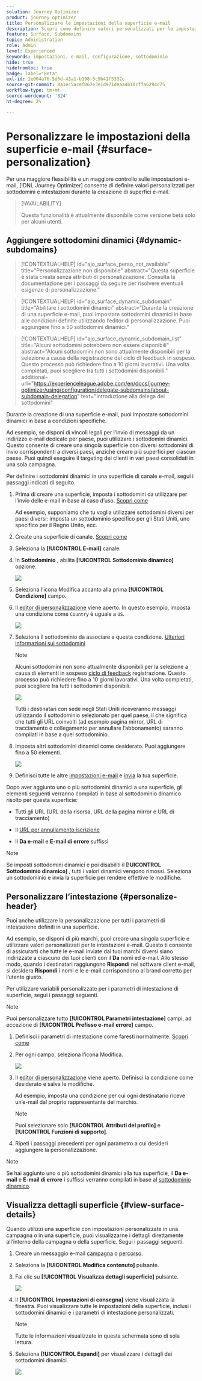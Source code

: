 ```yaml
---
solution: Journey Optimizer
product: journey optimizer
title: Personalizzare le impostazioni della superficie e-mail
description: Scopri come definire valori personalizzati per le impostazioni a livello di superficie del canale e-mail
feature: Surface, Subdomains
topic: Administration
role: Admin
level: Experienced
keywords: impostazioni, e-mail, configurazione, sottodominio
hide: true
hidefromtoc: true
badge: label="Beta"
exl-id: 1e004a76-5d6d-43a1-b198-5c9b41f5332c
source-git-commit: 8a1ec5acef067e3e1d971deaa4b10cffa6294d75
workflow-type: tm+mt
source-wordcount: '824'
ht-degree: 2%

---
```


# Personalizzare le impostazioni della superficie e-mail {#surface-personalization}

Per una maggiore flessibilità e un maggiore controllo sulle impostazioni e-mail, [!DNL Journey Optimizer] consente di definire valori personalizzati per sottodomini e intestazioni<!--and URL tracking parameters--> durante la creazione di superfici e-mail.

>[!AVAILABILITY]
>
>Questa funzionalità è attualmente disponibile come versione beta solo per alcuni utenti. <!--To join the beta program, contact Adobe Customer Care.-->

## Aggiungere sottodomini dinamici {#dynamic-subdomains}

>[!CONTEXTUALHELP]
>id="ajo_surface_perso_not_available"
>title="Personalizzazione non disponibile"
>abstract="Questa superficie è stata creata senza attributi di personalizzazione. Consulta la documentazione per i passaggi da seguire per risolvere eventuali esigenze di personalizzazione."

>[!CONTEXTUALHELP]
>id="ajo_surface_dynamic_subdomain"
>title="Abilitare i sottodomini dinamici"
>abstract="Durante la creazione di una superficie e-mail, puoi impostare sottodomini dinamici in base alle condizioni definite utilizzando l’editor di personalizzazione. Puoi aggiungere fino a 50 sottodomini dinamici."

>[!CONTEXTUALHELP]
>id="ajo_surface_dynamic_subdomain_list"
>title="Alcuni sottodomini potrebbero non essere disponibili"
>abstract="Alcuni sottodomini non sono attualmente disponibili per la selezione a causa della registrazione del ciclo di feedback in sospeso. Questo processo può richiedere fino a 10 giorni lavorativi. Una volta completati, puoi scegliere tra tutti i sottodomini disponibili."
>additional-url="https://experienceleague.adobe.com/en/docs/journey-optimizer/using/configuration/delegate-subdomains/about-subdomain-delegation" text="Introduzione alla delega dei sottodomini"

Durante la creazione di una superficie e-mail, puoi impostare sottodomini dinamici in base a condizioni specifiche.

Ad esempio, se disponi di vincoli legali per l’invio di messaggi da un indirizzo e-mail dedicato per paese, puoi utilizzare i sottodomini dinamici. Questo consente di creare una singola superficie con diversi sottodomini di invio corrispondenti a diversi paesi, anziché creare più superfici per ciascun paese. Puoi quindi eseguire il targeting dei clienti in vari paesi consolidati in una sola campagna.

Per definire i sottodomini dinamici in una superficie di canale e-mail, segui i passaggi indicati di seguito.

1. Prima di creare una superficie, imposta i sottodomini da utilizzare per l’invio delle e-mail in base al caso d’uso. [Scopri come](../configuration/about-subdomain-delegation.md)

   Ad esempio, supponiamo che tu voglia utilizzare sottodomini diversi per paesi diversi: imposta un sottodominio specifico per gli Stati Uniti, uno specifico per il Regno Unito, ecc.

1. Create una superficie di canale. [Scopri come](../configuration/channel-surfaces.md)

1. Seleziona la **[!UICONTROL E-mail]** canale.

1. In **Sottodominio** , abilita **[!UICONTROL Sottodominio dinamico]** opzione.

   ![](assets/surface-email-dynamic-subdomain.png)

1. Seleziona l’icona Modifica accanto alla prima **[!UICONTROL Condizione]** campo.

1. Il [editor di personalizzazione](../personalization/personalization-build-expressions.md) viene aperto. In questo esempio, imposta una condizione come `Country` è uguale a `US`.

   ![](assets/surface-email-edit-condition.png)

1. Seleziona il sottodominio da associare a questa condizione. [Ulteriori informazioni sui sottodomini](../configuration/about-subdomain-delegation.md)

   >[!NOTE]
   >
   >Alcuni sottodomini non sono attualmente disponibili per la selezione a causa di elementi in sospeso [ciclo di feedback](../reports/deliverability.md#feedback-loops) registrazione. Questo processo può richiedere fino a 10 giorni lavorativi. Una volta completati, puoi scegliere tra tutti i sottodomini disponibili. <!--where FL registration happens? is it when delegating a subdomain and you're awaiting from subdomain validation? or is it on ISP side only?-->

   ![](assets/surface-email-select-subdomain.png)

   Tutti i destinatari con sede negli Stati Uniti riceveranno messaggi utilizzando il sottodominio selezionato per quel paese, il che significa che tutti gli URL coinvolti (ad esempio pagina mirror, URL di tracciamento o collegamento per annullare l’abbonamento) saranno compilati in base a quel sottodominio.

1. Imposta altri sottodomini dinamici come desiderato. Puoi aggiungere fino a 50 elementi.

   ![](assets/surface-email-add-dynamic-subdomain.png)

   <!--Select the [IP pool](../configuration/ip-pools.md) to associate with the surface. [Learn more](email-settings.md#subdomains-and-ip-pools)-->

1. Definisci tutte le altre [impostazioni e-mail](email-settings.md) e [invia](../configuration/channel-surfaces.md#create-channel-surface) la tua superficie.

Dopo aver aggiunto uno o più sottodomini dinamici a una superficie, gli elementi seguenti verranno compilati in base al sottodominio dinamico risolto per questa superficie:

* Tutti gli URL (URL della risorsa, URL della pagina mirror e URL di tracciamento)

* Il [URL per annullamento iscrizione](email-settings.md#list-unsubscribe)

* Il **Da e-mail** e **E-mail di errore** suffissi

>[!NOTE]
>
>Se imposti sottodomini dinamici e poi disabiliti il **[!UICONTROL Sottodominio dinamico]** , tutti i valori dinamici vengono rimossi. Seleziona un sottodominio e invia la superficie per rendere effettive le modifiche.

## Personalizzare l’intestazione {#personalize-header}

Puoi anche utilizzare la personalizzazione per tutti i parametri di intestazione definiti in una superficie.

Ad esempio, se disponi di più marchi, puoi creare una singola superficie e utilizzare valori personalizzati per le intestazioni e-mail. Questo ti consente di assicurarti che tutte le e-mail inviate dai tuoi marchi diversi siano indirizzate a ciascuno dei tuoi clienti con il **Da** nomi ed e-mail. Allo stesso modo, quando i destinatari raggiungono **Rispondi** nel software client e-mail, si desidera **Rispondi** i nomi e le e-mail corrispondono al brand corretto per l’utente giusto.

Per utilizzare variabili personalizzate per i parametri di intestazione di superficie, segui i passaggi seguenti.

>[!NOTE]
>
>Puoi personalizzare tutto **[!UICONTROL Parametri intestazione]** campi, ad eccezione di **[!UICONTROL Prefisso e-mail errore]** campo.


1. Definisci i parametri di intestazione come faresti normalmente. [Scopri come](email-settings.md#email-header)

1. Per ogni campo, seleziona l’icona Modifica.

   ![](assets/surface-email-personalize-header.png)

1. Il [editor di personalizzazione](../personalization/personalization-build-expressions.md) viene aperto. Definisci la condizione come desiderato e salva le modifiche.

   Ad esempio, imposta una condizione per cui ogni destinatario riceve un’e-mail dal proprio rappresentante del marchio.

   >[!NOTE]
   >
   >Puoi selezionare solo **[!UICONTROL Attributi del profilo]** e **[!UICONTROL Funzioni di supporto]**.

1. Ripeti i passaggi precedenti per ogni parametro a cui desideri aggiungere la personalizzazione.

>[!NOTE]
>
>Se hai aggiunto uno o più sottodomini dinamici alla tua superficie, il **Da e-mail** e **E-mail di errore** i suffissi verranno compilati in base al [sottodominio dinamico](#dynamic-subdomains).

<!--
## Use personalized URL tracking {#personalize-url-tracking}

To use personalized URL tracking prameters, follow the steps below.

1. Select the profile attribute of your choice from the personalization editor.

1. Repeat the steps above for each tracking parameter you want to personalize.

Now when the email is sent out, this parameter will be automatically appended to the end of the URL. You can then capture this parameter in web analytics tools or in performance reports.
-->

## Visualizza dettagli superficie {#view-surface-details}

Quando utilizzi una superficie con impostazioni personalizzate in una campagna o in una superficie, puoi visualizzarne i dettagli direttamente all’interno della campagna o della superficie. Segui i passaggi seguenti.

1. Creare un messaggio e-mail [campagna](../campaigns/create-campaign.md) o [percorso](../building-journeys/journey-gs.md).

1. Seleziona la **[!UICONTROL Modifica contenuto]** pulsante.

1. Fai clic su **[!UICONTROL Visualizza dettagli superficie]** pulsante.

   ![](assets/campaign-view-surface-details.png)

1. Il **[!UICONTROL Impostazioni di consegna]** viene visualizzata la finestra. Puoi visualizzare tutte le impostazioni della superficie, inclusi i sottodomini dinamici e i parametri di intestazione personalizzati.

   >[!NOTE]
   >
   >Tutte le informazioni visualizzate in questa schermata sono di sola lettura.

1. Seleziona **[!UICONTROL Espandi]** per visualizzare i dettagli dei sottodomini dinamici.

   ![](assets/campaign-delivery-settings-subdomain-expand.png)
